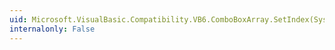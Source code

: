```yaml
---
uid: Microsoft.VisualBasic.Compatibility.VB6.ComboBoxArray.SetIndex(System.Windows.Forms.ComboBox,System.Int16)
internalonly: False
---
```

